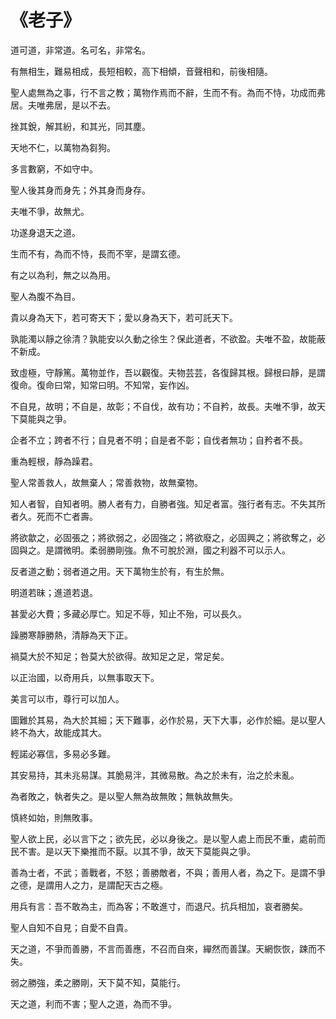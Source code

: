 # 《老子》

道可道，非常道。名可名，非常名。

有無相生，難易相成，長短相較，高下相傾，音聲相和，前後相隨。

聖人處無為之事，行不言之教；萬物作焉而不辭，生而不有。為而不恃，功成而弗居。夫唯弗居，是以不去。

挫其銳，解其紛，和其光，同其塵。

天地不仁，以萬物為芻狗。

多言數窮，不如守中。

聖人後其身而身先；外其身而身存。

夫唯不爭，故無尤。

功遂身退天之道。

生而不有，為而不恃，長而不宰，是謂玄德。

有之以為利，無之以為用。

聖人為腹不為目。

貴以身為天下，若可寄天下；愛以身為天下，若可託天下。

孰能濁以靜之徐清？孰能安以久動之徐生？保此道者，不欲盈。夫唯不盈，故能蔽不新成。

致虛極，守靜篤。萬物並作，吾以觀復。夫物芸芸，各復歸其根。歸根曰靜，是謂復命。復命曰常，知常曰明。不知常，妄作凶。

不自見，故明；不自是，故彰；不自伐，故有功；不自矜，故長。夫唯不爭，故天下莫能與之爭。

企者不立；跨者不行；自見者不明；自是者不彰；自伐者無功；自矜者不長。

重為輕根，靜為躁君。

聖人常善救人，故無棄人；常善救物，故無棄物。

知人者智，自知者明。勝人者有力，自勝者強。知足者富。強行者有志。不失其所者久。死而不亡者壽。

將欲歙之，必固張之；將欲弱之，必固強之；將欲廢之，必固興之；將欲奪之，必固與之。是謂微明。柔弱勝剛強。魚不可脫於淵，國之利器不可以示人。

反者道之動；弱者道之用。天下萬物生於有，有生於無。

明道若昧；進道若退。

甚愛必大費；多藏必厚亡。知足不辱，知止不殆，可以長久。

躁勝寒靜勝熱，清靜為天下正。

禍莫大於不知足；咎莫大於欲得。故知足之足，常足矣。

以正治國，以奇用兵，以無事取天下。

美言可以市，尊行可以加人。

圖難於其易，為大於其細；天下難事，必作於易，天下大事，必作於細。是以聖人終不為大，故能成其大。

輕諾必寡信，多易必多難。

其安易持，其未兆易謀。其脆易泮，其微易散。為之於未有，治之於未亂。

為者敗之，執者失之。是以聖人無為故無敗；無執故無失。

慎終如始，則無敗事。

聖人欲上民，必以言下之；欲先民，必以身後之。是以聖人處上而民不重，處前而民不害。是以天下樂推而不厭。以其不爭，故天下莫能與之爭。

善為士者，不武；善戰者，不怒；善勝敵者，不與；善用人者，為之下。是謂不爭之德，是謂用人之力，是謂配天古之極。

用兵有言：吾不敢為主，而為客；不敢進寸，而退尺。抗兵相加，哀者勝矣。

聖人自知不自見；自愛不自貴。

天之道，不爭而善勝，不言而善應，不召而自來，繟然而善謀。天網恢恢，踈而不失。

弱之勝強，柔之勝剛，天下莫不知，莫能行。

天之道，利而不害；聖人之道，為而不爭。


